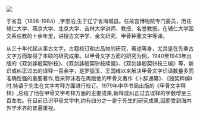 ![](https://s2.loli.net/2022/08/13/4Hymj9Ot1KMdk2U.png)

于省吾（1896-1984）,字思泊,生于辽宁省海城县。任故宫博物院专门委员，历任辅仁大学、燕京大学、北京大学、吉林大学讲师、教授、名誉教授。在辅仁大学国文系任教的十余年里，讲授古文字学、金文研究、甲骨钟鼎文字等课。

从三十年代起从事古文字，古籍校订和古品物的研究，著述等身，尤其是在先秦古文字方而取得了丰硕的研究成果。以甲骨文字方而的研究为例，1940至1943年出版的《双剑誃殷契骈枝》、《双剑誃殷契骈枝续偏》、《双剑誃殷契骈枝三编》等，新识或纠正过去的误释一百余字，是罗振玉、王国维以来解决甲骨文字识读数量多而准确性强的重要著作,后来郭沫若在再版他的甲骨文著作《卜辞通纂》、《殷契粹编》时,特请于先生在文字考释方面进行校订。1979年中华书局出版的《甲骨文字释林》,总结了他在甲骨文字考释方面的主要成果,新释或纠正过去误释的字数增至三百左右。在目前已识甲骨文字中,约有四分之一是于先生的研究成果,因而受到海内外学术界的普遍重视。
